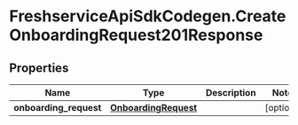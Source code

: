 # FreshserviceApiSdkCodegen.CreateOnboardingRequest201Response

## Properties

| Name                   | Type                                          | Description | Notes      |
| ---------------------- | --------------------------------------------- | ----------- | ---------- |
| **onboarding_request** | [**OnboardingRequest**](OnboardingRequest.md) |             | [optional] |
